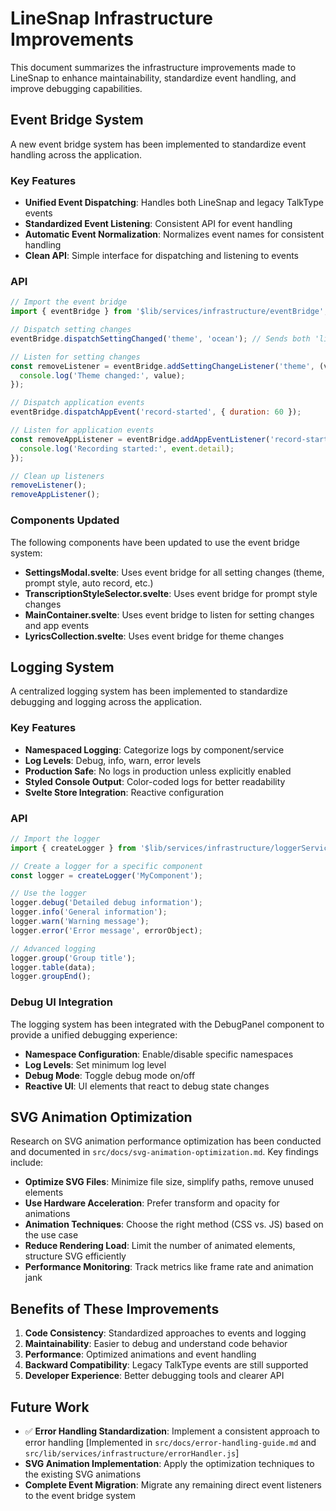 # LineSnap Infrastructure Improvements

This document summarizes the infrastructure improvements made to LineSnap to enhance maintainability, standardize event handling, and improve debugging capabilities.

## Event Bridge System

A new event bridge system has been implemented to standardize event handling across the application.

### Key Features

- **Unified Event Dispatching**: Handles both LineSnap and legacy TalkType events
- **Standardized Event Listening**: Consistent API for event handling
- **Automatic Event Normalization**: Normalizes event names for consistent handling
- **Clean API**: Simple interface for dispatching and listening to events

### API

```javascript
// Import the event bridge
import { eventBridge } from '$lib/services/infrastructure/eventBridge';

// Dispatch setting changes
eventBridge.dispatchSettingChanged('theme', 'ocean'); // Sends both 'linesnap-setting-changed' and 'talktype-setting-changed'

// Listen for setting changes
const removeListener = eventBridge.addSettingChangeListener('theme', (value) => {
  console.log('Theme changed:', value);
});

// Dispatch application events
eventBridge.dispatchAppEvent('record-started', { duration: 60 });

// Listen for application events
const removeAppListener = eventBridge.addAppEventListener('record-started', (event) => {
  console.log('Recording started:', event.detail);
});

// Clean up listeners
removeListener();
removeAppListener();
```

### Components Updated

The following components have been updated to use the event bridge system:

- **SettingsModal.svelte**: Uses event bridge for all setting changes (theme, prompt style, auto record, etc.)
- **TranscriptionStyleSelector.svelte**: Uses event bridge for prompt style changes
- **MainContainer.svelte**: Uses event bridge to listen for setting changes and app events
- **LyricsCollection.svelte**: Uses event bridge for theme changes

## Logging System

A centralized logging system has been implemented to standardize debugging and logging across the application.

### Key Features

- **Namespaced Logging**: Categorize logs by component/service
- **Log Levels**: Debug, info, warn, error levels
- **Production Safe**: No logs in production unless explicitly enabled
- **Styled Console Output**: Color-coded logs for better readability
- **Svelte Store Integration**: Reactive configuration

### API

```javascript
// Import the logger
import { createLogger } from '$lib/services/infrastructure/loggerService';

// Create a logger for a specific component
const logger = createLogger('MyComponent');

// Use the logger
logger.debug('Detailed debug information');
logger.info('General information');
logger.warn('Warning message');
logger.error('Error message', errorObject);

// Advanced logging
logger.group('Group title');
logger.table(data);
logger.groupEnd();
```

### Debug UI Integration

The logging system has been integrated with the DebugPanel component to provide a unified debugging experience:

- **Namespace Configuration**: Enable/disable specific namespaces
- **Log Levels**: Set minimum log level
- **Debug Mode**: Toggle debug mode on/off
- **Reactive UI**: UI elements that react to debug state changes

## SVG Animation Optimization

Research on SVG animation performance optimization has been conducted and documented in `src/docs/svg-animation-optimization.md`. Key findings include:

- **Optimize SVG Files**: Minimize file size, simplify paths, remove unused elements
- **Use Hardware Acceleration**: Prefer transform and opacity for animations
- **Animation Techniques**: Choose the right method (CSS vs. JS) based on the use case
- **Reduce Rendering Load**: Limit the number of animated elements, structure SVG efficiently
- **Performance Monitoring**: Track metrics like frame rate and animation jank

## Benefits of These Improvements

1. **Code Consistency**: Standardized approaches to events and logging
2. **Maintainability**: Easier to debug and understand code behavior
3. **Performance**: Optimized animations and event handling
4. **Backward Compatibility**: Legacy TalkType events are still supported
5. **Developer Experience**: Better debugging tools and clearer API

## Future Work

- ✅ **Error Handling Standardization**: Implement a consistent approach to error handling [Implemented in `src/docs/error-handling-guide.md` and `src/lib/services/infrastructure/errorHandler.js`]
- **SVG Animation Implementation**: Apply the optimization techniques to the existing SVG animations
- **Complete Event Migration**: Migrate any remaining direct event listeners to the event bridge system